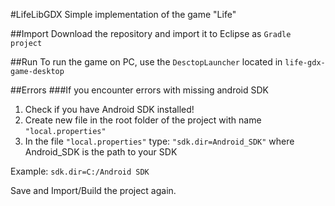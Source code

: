 #LifeLibGDX
Simple implementation of the game "Life"

##Import
Download the repository and import it to Eclipse as `Gradle project`

##Run
To run the game on PC, use the `DesctopLauncher` located in `life-gdx-game-desktop`

##Errors
###If you encounter errors with missing android SDK
1. Check if you have Android SDK installed!
2. Create new file in the root folder of the project with name `"local.properties"`
3. In the file `"local.properties"` type: `"sdk.dir=Android_SDK"` where Android_SDK is the path to your SDK

Example:
`sdk.dir=C:/Android SDK`

Save and Import/Build the project again.
